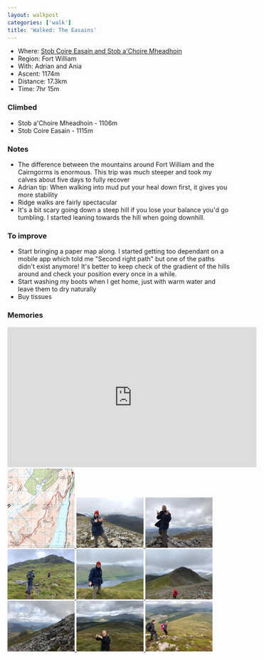 ```yaml
---
layout: walkpost
categories: ['walk']
title: 'Walked: The Easains'
---
```


- Where: [Stob Coire Easain and Stob a'Choire Mheadhoin](https://www.walkhighlands.co.uk/fortwilliam/easains.shtml)
- Region: Fort William
- With: Adrian and Ania
- Ascent: 1174m
- Distance: 17.3km
- Time: 7hr 15m

### Climbed

- Stob a'Choire Mheadhoin - 1106m
- Stob Coire Easain - 1115m

### Notes

- The difference between the mountains around Fort William and the Cairngorms is enormous. This trip was much steeper and took my calves about five days to fully recover
- Adrian tip: When walking into mud put your heal down first, it gives you more stability
- Ridge walks are fairly spectacular
- It's a bit scary going down a steep hill if you lose your balance you'd go tumbling. I started leaning towards the hill when going downhill.

### To improve

- Start bringing a paper map along. I started getting too dependant on a mobile app which told me "Second right path" but one of the paths didn't exist anymore! It's better to keep check of the gradient of the hills around and check your position every once in a while.
- Start washing my boots when I get home, just with warm water and leave them to dry naturally
- Buy tissues

### Memories

<div class="walk_photos">

<iframe width="560" height="315" src="https://www.youtube.com/embed/ryh9odidMVc" frameborder="0" allow="accelerometer; autoplay; encrypted-media; gyroscope; picture-in-picture" allowfullscreen></iframe>

<a href="/images/walks/easains/route.png">
  <img width="30%" src="/images/walks/easains/route.png" />
</a>
<a href="/images/walks/easains/0_six.jpg">
  <img width="30%" src="/images/walks/easains/0_six.jpg" />
</a>
<a href="/images/walks/easains/0_seven.jpg">
  <img width="30%" src="/images/walks/easains/0_seven.jpg" />
</a>
<a href="/images/walks/easains/2_goingup.jpg">
  <img width="30%" src="/images/walks/easains/2_goingup.jpg" />
</a>
<a href="/images/walks/easains/2a_loch.jpg">
  <img width="30%" src="/images/walks/easains/2a_loch.jpg" />
</a>
<a href="/images/walks/easains/3_ridge.jpg">
  <img width="30%" src="/images/walks/easains/3_ridge.jpg" />
</a>
<a href="/images/walks/easains/4_edge.jpg">
  <img width="30%" src="/images/walks/easains/4_edge.jpg" />
</a>
<a href="/images/walks/easains/5_phone.jpg">
  <img width="30%" src="/images/walks/easains/5_phone.jpg" />
</a>
<a href="/images/walks/easains/6_end.jpg">
  <img width="30%" src="/images/walks/easains/6_end.jpg" />
</a>

</div>

